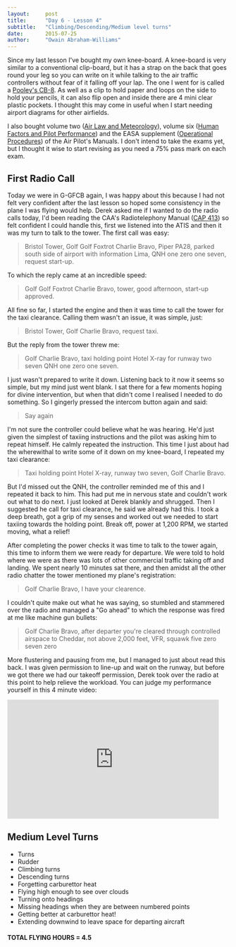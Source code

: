```yaml
---
layout:     post
title:      "Day 6 - Lesson 4"
subtitle:   "Climbing/Descending/Medium level turns"
date:       2015-07-25
author:     "Owain Abraham-Williams"
---
```


Since my last lesson I've bought my own knee-board. A knee-board is very similar to a
conventional clip-board, but it has a strap on the back that goes round your leg so you
can write on it while talking to the air traffic controllers without fear of it falling
off your lap. The one I went for is called a [Pooley's CB-8](//www.pooleys.com/prod_detail.cfm?product_id=115).
As well as a clip to hold paper and loops on the side to hold your pencils, it can also
flip open and inside there are 4 mini clear plastic pockets. I thought this may come in
useful when I start needing airport diagrams for other airfields.

I also bought volume two ([Air Law and Meteorology](//www.pooleys.com/prod_detail.cfm?product_id=810)),
volume six ([Human Factors and Pilot Performance](//www.pooleys.com/prod_detail.cfm?product_id=6))
and the EASA supplement ([Operational Procedures](//www.pooleys.com/prod_detail.cfm?product_id=2426))
of the Air Pilot's Manuals. I don't intend to take the exams yet, but I thought it wise to
start revising as you need a 75% pass mark on each exam.

## First Radio Call

Today we were in G-GFCB again, I was happy about this because I had not felt very
confident after the last lesson so hoped some consistency in the plane I was flying would
help. Derek asked me if I wanted to do the radio calls today, I'd been reading the CAA's
Radiotelephony Manual ([CAP 413](https://www.caa.co.uk/cap413)) so felt confident I could
handle this, first we listened into the ATIS and then it was my turn to talk to the tower.
The first call was easy:

> Bristol Tower, Golf Golf Foxtrot Charlie Bravo, Piper PA28, parked south side of airport
> with information Lima, QNH one zero one seven, request start-up.

To which the reply came at an incredible speed:

> Golf Golf Foxtrot Charlie Bravo, tower, good afternoon, start-up approved.

All fine so far, I started the engine and then it was time to call the tower for the taxi
clearance. Calling them wasn't an issue, it was simple, just:

> Bristol Tower, Golf Charlie Bravo, request taxi.

But the reply from the tower threw me:

> Golf Charlie Bravo, taxi holding point Hotel X-ray for runway two seven QNH one zero one
> seven.

I just wasn't prepared to write it down. Listening back to it now it seems so simple, but
my mind just went blank. I sat there for a few moments hoping for divine intervention, but
when that didn't come I realised I needed to do something. So I gingerly pressed the
intercom button again and said:

> Say again

I'm not sure the controller could believe what he was hearing. He'd just given the
simplest of taxiing instructions and the pilot was asking him to repeat himself. He calmly
repeated the instruction. This time I just about had the wherewithal to write some of it
down on my knee-board, I repeated my taxi clearance:

> Taxi holding point Hotel X-ray, runway two seven, Golf Charlie Bravo.

But I'd missed out the QNH, the controller reminded me of this and I repeated it back to
him. This had put me in nervous state and couldn't work out what to do next. I just looked
at Derek blankly and shrugged. Then I suggested he call for taxi clearance, he said we
already had this. I took a deep breath, got a grip of my senses and worked out we needed
to start taxiing towards the holding point. Break off, power at 1,200 RPM, we started
moving, what a relief!

After completing the power checks it was time to talk to the tower again, this time to
inform them we were ready for departure. We were told to hold where we were as there was
lots of other commercial traffic taking off and landing. We spent nearly 10 minutes sat
there, and then amidst all the other radio chatter the tower mentioned my plane's
registration:

> Golf Charlie Bravo, I have your clearence.

I couldn't quite make out what he was saying, so stumbled and stammered over the radio and
managed a "Go ahead" to which the response was fired at me like machine gun bullets:

> Golf Charlie Bravo, after departer you're cleared through controlled airspace to
> Cheddar, not above 2,000 feet, VFR, squawk five zero seven zero

More flustering and pausing from me, but I managed to just about read this back. I was
given permission to line-up and wait on the runway, but before we got there we had our
takeoff permission, Derek took over the radio at this point to help relieve the workload.
You can judge my performance yourself in this 4 minute video:

<iframe width="480" height="270" src="https://www.youtube.com/embed/PfQiDFT1aNQ" frameborder="0" allowfullscreen></iframe>

## Medium Level Turns

* Turns
* Rudder
* Climbing turns
* Descending turns
* Forgetting carburettor heat
* Flying high enough to see over clouds
* Turning onto headings
* Missing headings when they are between numbered points
* Getting better at carburettor heat!
* Extending downwind to leave space for departing aircraft

#### TOTAL FLYING HOURS = 4.5